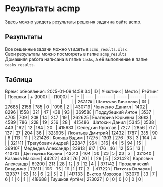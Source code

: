 # Результаты acmp
Здесь можно увидеть результаты решения задач на сайте [acmp](https://acmp.ru). 

## Результаты
Все решенные задачи можно увидеть в `acmp_results.xlsx`.   
Свои результаты можно посмотреть в папке `acmp_results`.  
Домашняя работа написана в папке `tasks`, а её выполнение в папке `tasks_results`.

## Таблица
Время обновления: 2025-01-09 14:58:34
| ID   | Участник | Место | Рейтинг | Посылки | + (1000) | - (1000) | +    | -    |
| ---- | -------- | ----- | ------- | ------- | -------- | -------- | ---- | ---- |
| 263178 | Шестаков Вячеслав | 65 | 27685 | 2158 | 785 | 0 | 1096 | 2 |
| 430719 | Ченченко Даниил | 1402 | 8296 | 1558 | 321 | 47 | 438 | 93 |
| 369588 | Поддубецкий Антон | 3537 | 4705 | 709 | 208 | 14 | 247 | 19 |
| 262625 | Екатерина Юрьевна | 3683 | 4589 | 786 | 228 | 19 | 256 | 28 |
| 415486 | Шатохин Данил | 5345 | 3538 | 443 | 162 | 12 | 184 | 20 |
| 415633 | Селедкин Ярослав | 7227 | 2856 | 717 | 137 | 27 | 204 | 36 |
| 328905 | Леонтьев Дмитрий | 12432 | 1787 | 385 | 90 | 6 | 113 | 11 |
| 321426 | Коляда Вадим | 17275 | 1303 | 276 | 93 | 3 | 104 | 4 |
| 321411 | Трегубович Андрей | 22847 | 964 | 316 | 44 | 5 | 94 | 15 |
| 369107 | Медведев Александр | 23913 | 917 | 176 | 46 | 12 | 55 | 13 |
| 416762 | Дегтерева Карина | 42013 | 464 | 36 | 23 | 5 | 23 | 5 |
| 321540 | Казаков Максим | 44202 | 433 | 76 | 20 | 1 | 29 | 5 |
| 321423 | Карпович Александр | 69200 | 213 | 28 | 12 | 3 | 12 | 4 |
| 371742 | Провалинский Владимир | 72611 | 196 | 35 | 16 | 1 | 17 | 2 |
| 417223 | Пяткова Валерия | 129377 | 53 | 18 | 6 | 2 | 6 | 2 |
| 417133 | Виктор Морозов | 153079 | 33 | 7 | 6 | 1 | 6 | 1 |
| 418688 | Глушков Артём | 273027 | 0 | 0 | 0 | 0 | 0 | 0 |
